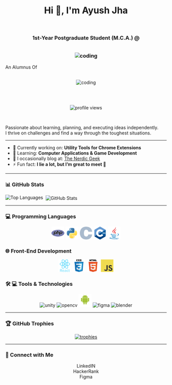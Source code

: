 <h1 align="center">Hi 👋, I'm Ayush Jha</h1>
<br>
<h3 align="center">
  1st-Year Postgraduate Student (M.C.A.) @ <br><br>
<p align="center">
  <img src="https://encrypted-tbn0.gstatic.com/images?q=tbn:ANd9GcTEHo0wo5pBExAJewJioeRF1wHdF5fyguwx3wYbg5q2Yx8kC7G_ekasaCu9BJ75oR8Uhw&usqp=CAU" alt="coding" width="auto" />
</p>
</h3>
An Alumnus Of <br> <br>
<p align="center">
  <img src="https://ztd-euwest2-prod-s3.s3.eu-west-2.amazonaws.com/wpu_mit_6c79a8dec5.webp" alt="coding" width="400px" />
</p>
<br><br>

<p align="center">
  <img src="https://komarev.com/ghpvc/?username=ayushdebugz&label=Profile%20views&color=0e75b6&style=flat" alt="profile views" />
</p>
<br>

Passionate about learning, planning, and executing ideas independently. <br>
I thrive on challenges and find a way through the toughest situations.
<hr>

- 🔭 Currently working on: **Utility Tools for Chrome Extensions**
- 🌱 Learning: **Computer Applications & Game Development**
- 📝 I occasionally blog at: [The Nerdic Geek](https://thenerdicgeek.blogspot.com/)
- ⚡ Fun fact: **I lie a lot, but I’m great to meet 🍺**

<hr>

### 📊 GitHub Stats

<p>
  <img align="left" src="https://github-readme-stats-sigma-five.vercel.app/api/top-langs?username=ayushdebugz&show_icons=true&locale=en&layout=compact" alt="Top Languages" />
</p>

<p>&nbsp;
  <img align="center" src="https://github-readme-stats.vercel.app/api?username=ayushdebugz&show_icons=true&locale=en" alt="GitHub Stats" />
</p>

<hr>

### 💻 Programming Languages

<p align="center">
  <img src="https://raw.githubusercontent.com/devicons/devicon/master/icons/php/php-original.svg" alt="php" width="40" height="40"/>
  <img src="https://raw.githubusercontent.com/devicons/devicon/master/icons/python/python-original.svg" alt="python" width="40" height="40"/>
  <img src="https://raw.githubusercontent.com/devicons/devicon/master/icons/c/c-original.svg" alt="c" width="40" height="40"/>
  <img src="https://raw.githubusercontent.com/devicons/devicon/master/icons/cplusplus/cplusplus-original.svg" alt="cpp" width="40" height="40"/>
  <img src="https://raw.githubusercontent.com/devicons/devicon/master/icons/java/java-original.svg" alt="java" width="40" height="40"/>
</p>

### 🌐 Front-End Development

<p align="center">
  <img src="https://raw.githubusercontent.com/devicons/devicon/master/icons/react/react-original-wordmark.svg" alt="react" width="40" height="40"/>
  <img src="https://raw.githubusercontent.com/devicons/devicon/master/icons/css3/css3-original-wordmark.svg" alt="css" width="40" height="40"/>
  <img src="https://raw.githubusercontent.com/devicons/devicon/master/icons/html5/html5-original-wordmark.svg" alt="html" width="40" height="40"/>
  <img src="https://raw.githubusercontent.com/devicons/devicon/master/icons/javascript/javascript-original.svg" alt="js" width="40" height="40"/>
</p>

### 🛠️ 💻 Tools & Technologies
<p align="center">
  <img src="https://www.vectorlogo.zone/logos/unity3d/unity3d-icon.svg" alt="unity" width="40" height="40"/>
  <img src="https://www.vectorlogo.zone/logos/opencv/opencv-icon.svg" alt="opencv" width="40" height="40"/>
  <img src="https://raw.githubusercontent.com/devicons/devicon/master/icons/android/android-original-wordmark.svg" alt="android" width="40" height="40"/>
  <img src="https://www.vectorlogo.zone/logos/figma/figma-icon.svg" alt="figma" width="40" height="40"/>
  <img src="https://download.blender.org/branding/community/blender_community_badge_white.svg" alt="blender" width="40" height="40"/>
</p>

<hr>

### 🏆 GitHub Trophies

<p align="center">
  <a href="https://github.com/ryo-ma/github-profile-trophy">
    <img src="https://github-profile-trophy.vercel.app/?username=ayushdebugz" alt="trophies" />
  </a>
</p>

<hr>

### 🔗 Connect with Me

<p align="center">
  <a href="https://linkedin.com/in/ayushdebugz" target="_blank" style="text-decoration: none;">
    LinkedIN
  </a>
   <br>
  <a href="https://www.hackerrank.com/ayushjha_aj08" target="_blank" style="text-decoration: none;">
    HackerRank
  </a>
    <br>
  <a href="https://www.figma.com/@ayushjha3" target="_blank" style="text-decoration: none;">
    Figma
  </a>
   <br>
</p>
